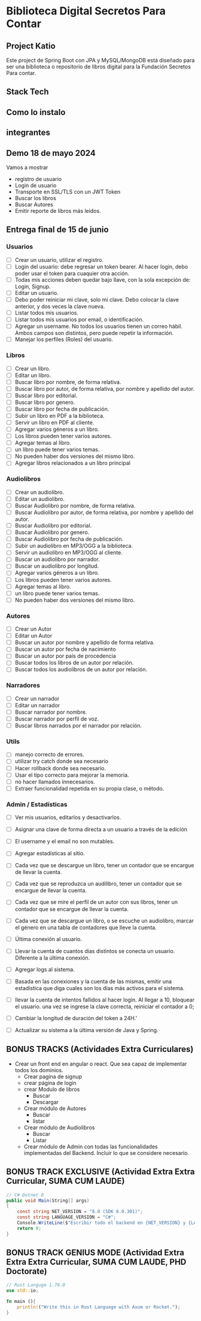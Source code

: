 # Biblioteca Digital Secretos Para Contar

## Project Katio

Este project de Spring Boot con JPA y MySQL/MongoDB está diseñado para ser una biblioteca o repositorio de libros digital para la Fundación Secretos Para contar.

## Stack Tech

## Como lo instalo

## integrantes

## Demo 18 de mayo 2024

Vamos a mostrar

- registro de usuario
- Login de usuario
- Transporte en SSL/TLS con un JWT Token
- Buscar los libros
- Buscar Autores
- Emitir reporte de libros más leidos.

## Entrega final de 15 de junio

### Usuarios

- [ ] Crear un usuario, utilizar el registro.
- [ ] Login del usuario: debe regresar un token bearer. Al hacer login, debo poder usar el token para cuaquier otra acción.
- [ ] Todas mis acciones deben quedar bajo llave, con la sola excepción de: Login, Signup.
- [ ] Editar un usuario.
- [ ] Debo poder reiniciar mi clave, solo mi clave. Debo colocar la clave anterior, y dos veces la clave nueva.
- [ ] Listar todos mis usuarios.
- [ ] Listar todos mis usuarios por email, o identificación.
- [ ] Agregar un username. No todos los usuarios tienen un correo hábil. Ambos campos son distintos, pero puede repetir la información.
- [ ] Manejar los perfiles (Roles) del usuario.

### Libros

- [ ] Crear un libro.
- [ ] Editar un libro.
- [ ] Buscar libro por nombre, de forma relativa.
- [ ] Buscar libro por autor, de forma relativa, por nombre y apellido del autor.
- [ ] Buscar libro por editorial.
- [ ] Buscar libro por genero.
- [ ] Buscar libro por fecha de publicación.
- [ ] Subir un libro en PDF a la biblioteca.
- [ ] Servir un libro en PDF al cliente.
- [ ] Agregar varios géneros a un libro.
- [ ] Los libros pueden tener varios autores.
- [ ] Agregar temas al libro.
- [ ] un libro puede tener varios temas.
- [ ] No pueden haber dos versiones del mismo libro.
- [ ] Agregar libros relacionados a un libro principal

### Audiolibros

- [ ] Crear un audiolibro.
- [ ] Editar un audiolibro.
- [ ] Buscar Audiolibro por nombre, de forma relativa.
- [ ] Buscar Audiolibro por autor, de forma relativa, por nombre y apellido del autor.
- [ ] Buscar Audiolibro por editorial.
- [ ] Buscar Audiolibro por genero.
- [ ] Buscar Audiolibro por fecha de publicación.
- [ ] Subir un audiolibro en MP3/OGG a la biblioteca.
- [ ] Servir un audiolibro en MP3/OGG al cliente.
- [ ] Buscar un audiolibro por narrador.
- [ ] Buscar un audiolibro por longitud.
- [ ] Agregar varios géneros a un libro.
- [ ] Los libros pueden tener varios autores.
- [ ] Agregar temas al libro.
- [ ] un libro puede tener varios temas.
- [ ] No pueden haber dos versiones del mismo libro.

### Autores

- [ ] Crear un Autor
- [ ] Editar un Autor
- [ ] Buscar un autor por nombre y apellido de forma relativa.
- [ ] Buscar un autor por fecha de nacimiento
- [ ] Buscar un autor por país de procedencia
- [ ] Buscar todos los libros de un autor por relación.
- [ ] Buscar todos los audiolibros de un autor por relación.

### Narradores

- [ ] Crear un narrador
- [ ] Editar un narrador
- [ ] Buscar narrador por nombre.
- [ ] Buscar narrador por perfil de voz.
- [ ] Buscar libros narrados por el narrador por relación.

### Utils

- [ ] manejo correcto de errores.
- [ ] utilizar try catch donde sea necesario
- [ ] Hacer rollback donde sea necesario.
- [ ] Usar el tipo correcto para mejorar la memoria.
- [ ] no hacer llamados innecesarios.
- [ ] Extraer funcionalidad repetida en su propia clase, o método.

### Admin / Estadísticas

- [ ] Ver mis usuarios, editarlos y desactivarlos.
- [ ] Asignar una clave de forma directa a un usuario a través de la edición
- [ ] El username y el email no son mutables.
- [ ] Agregar estadísticas al sitio.
- [ ] Cada vez que se descargue un libro, tener un contador que se encargue de llevar la cuenta.
- [ ] Cada vez que  se reproduzca un audilibro, tener un contador que se encargue de llevar la cuenta.
- [ ] Cada vez que se mire el perfil de un autor con sus libros, tener un contador que se encargue de llevar la cuenta.
- [ ] Cada vez que se descargue un libro, o se escuche un audiolibro, marcar el género en una tabla de contadores que lleve la cuenta.
- [ ] Última conexión al usuario.
- [ ] Llevar la cuenta de cuantos dias distintos se conecta un usuario. Diferente a la última conexión.
- [ ] Agregar logs al sistema.
- [ ] Basada en las conexiones y la cuenta de las mismas, emitir una estadística que diga cuales son los días más activos para el sistema.
- [ ] llevar la cuenta de intentos fallidos al hacer login. Al llegar a 10, bloquear el usuario. una vez se ingrese la clave correcta, reiniciar el contador a 0;
- [ ] Cambiar la longitud de duración del token a 24H.'
- [ ] Actualizar su sistema a la última versión de Java y Spring.



















## BONUS TRACKS (Actividades Extra Curriculares)

- Crear un front end en angular o react. Que sea capaz de implementar todos los dominios.
    - Crear pagina de signup
    - crear página de login
    - crear Modulo de libros
        - Buscar        
        - Descargar
    - Crear módulo de Autores
        - Buscar
        - listar
    - Crear módulo de Audiolibros
        - Buscar
        - Listar
    - Crear módulo de Admin con todas las funcionalidades implementadas del Backend. Incluir lo que se considere necesario.


## BONUS TRACK EXCLUSIVE (Actividad Extra Extra Curricular, SUMA CUM LAUDE)

```csharp
// C# Dotnet 8
public void Main(String[] args)
{
    const string NET_VERSION = "8.0 (SDK 8.0.301)";
    const string LANGUAGE_VERSION = "C#";
    Console.WriteLine($"Escribir todo el backend en {NET_VERSION} y {LANGUAGE_VERSION}");
    return 0;
}
```

## BONUS TRACK GENIUS MODE (Actividad Extra Extra Extra Curricular, SUMA CUM LAUDE, PHD Doctorate)

```rust
// Rust Languge 1.78.0
use std::io;

fn main (){
    println!("Write this in Rust Language with Axum or Rocket.");
}
```

